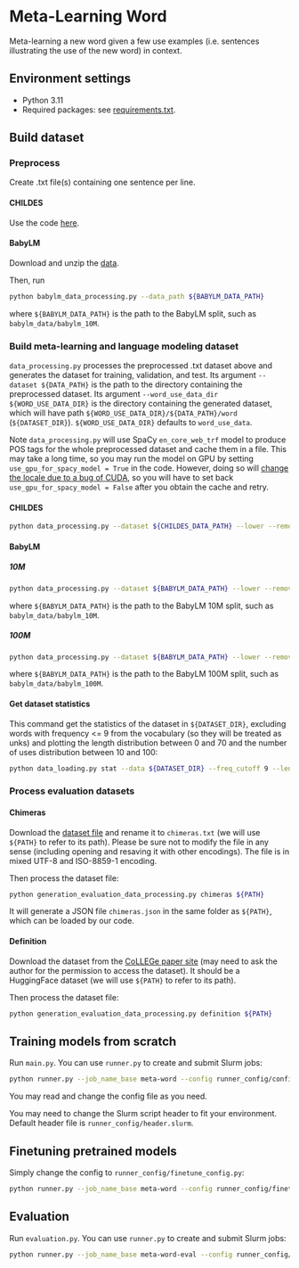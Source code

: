 # Meta-Learning Word

Meta-learning a new word given a few use examples (i.e. sentences illustrating the use of the new word) in context.

## Environment settings

* Python 3.11
* Required packages: see [requirements.txt](requirements.txt).

## Build dataset

### Preprocess

Create .txt file(s) containing one sentence per line.

#### CHILDES

Use the code [here](https://github.com/wwt17/lm-povstim-with-childes/tree/master/data/CHILDES).

#### BabyLM

Download and unzip the [data](https://github.com/babylm/babylm.github.io/raw/main/babylm_data.zip).

Then, run
```bash
python babylm_data_processing.py --data_path ${BABYLM_DATA_PATH}
```
where `${BABYLM_DATA_PATH}` is the path to the BabyLM split, such as `babylm_data/babylm_10M`.

### Build meta-learning and language modeling dataset

`data_processing.py` processes the preprocessed .txt dataset above and generates the dataset for training, validation, and test. Its argument `--dataset ${DATA_PATH}` is the path to the directory containing the preprocessed dataset. Its argument `--word_use_data_dir ${WORD_USE_DATA_DIR}` is the directory containing the generated dataset, which will have path `${WORD_USE_DATA_DIR}/${DATA_PATH}/word` (`${DATASET_DIR}`). `${WORD_USE_DATA_DIR}` defaults to `word_use_data`.

Note `data_processing.py` will use SpaCy `en_core_web_trf` model to produce POS tags for the whole preprocessed dataset and cache them in a file. This may take a long time, so you may run the model on GPU by setting `use_gpu_for_spacy_model = True` in the code. However, doing so will [change the locale due to a bug of CUDA](https://github.com/explosion/spaCy/issues/11909), so you will have to set back `use_gpu_for_spacy_model = False` after you obtain the cache and retry.

#### CHILDES

```bash
python data_processing.py --dataset ${CHILDES_DATA_PATH} --lower --remove_sents_less_than_n_words 1 --plot_word_frequency --plot_pos --min_n_examples 5 --max_freq 200 --seed 0
```

#### BabyLM

##### 10M
```bash
python data_processing.py --dataset ${BABYLM_DATA_PATH} --lower --remove_sents_less_than_n_words 1 --remove_sents_longer_than_n_tokens 70 --plot_word_frequency --plot_pos --min_n_examples 5 --max_freq 15 --seed 0
```
where `${BABYLM_DATA_PATH}` is the path to the BabyLM 10M split, such as `babylm_data/babylm_10M`.

##### 100M
```bash
python data_processing.py --dataset ${BABYLM_DATA_PATH} --lower --remove_sents_less_than_n_words 1 --remove_sents_longer_than_n_tokens 70 --plot_word_frequency --plot_pos --min_n_examples 10 --max_freq 100 --split_ratio 96 2 2 --seed 0
```
where `${BABYLM_DATA_PATH}` is the path to the BabyLM 100M split, such as `babylm_data/babylm_100M`.

#### Get dataset statistics

This command get the statistics of the dataset in `${DATASET_DIR}`, excluding words with frequency <= 9 from the vocabulary (so they will be treated as unks) and plotting the length distribution between 0 and 70 and the number of uses distribution between 10 and 100:
```bash
python data_loading.py stat --data ${DATASET_DIR} --freq_cutoff 9 --length_range 0 70 --n_uses_range 10 100
```

### Process evaluation datasets

#### Chimeras
Download the [dataset file](https://github.com/NLPrinceton/ALaCarte/blob/master/data-chimeras/dataset.txt) and rename it to `chimeras.txt` (we will use `${PATH}` to refer to its path). Please be sure not to modify the file in any sense (including opening and resaving it with other encodings). The file is in mixed UTF-8 and ISO-8859-1 encoding.

Then process the dataset file:
```bash
python generation_evaluation_data_processing.py chimeras ${PATH}
```
It will generate a JSON file `chimeras.json` in the same folder as `${PATH}`, which can be loaded by our code.

#### Definition
Download the dataset from the [CoLLEGe paper site](https://college-concept-learning.github.io/) (may need to ask the author for the permission to access the dataset). It should be a HuggingFace dataset (we will use `${PATH}` to refer to its path).

Then process the dataset file:
```bash
python generation_evaluation_data_processing.py definition ${PATH}
```

## Training models from scratch

Run `main.py`. You can use `runner.py` to create and submit Slurm jobs:
```bash
python runner.py --job_name_base meta-word --config runner_config/config.py --run_name_flag name --submit
```

You may read and change the config file as you need.

You may need to change the Slurm script header to fit your environment. Default header file is `runner_config/header.slurm`.

## Finetuning pretrained models

Simply change the config to `runner_config/finetune_config.py`:
```bash
python runner.py --job_name_base meta-word --config runner_config/finetune_config.py --run_name_flag name --submit
```

## Evaluation

Run `evaluation.py`. You can use `runner.py` to create and submit Slurm jobs:
```bash
python runner.py --job_name_base meta-word-eval --config runner_config/evaluation_config.py --submit
```